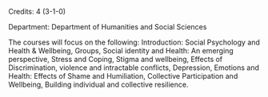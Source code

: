 Credits: 4 (3-1-0)

Department: Department of Humanities and Social Sciences

The courses will focus on the following: Introduction: Social Psychology and Health & Wellbeing, Groups, Social identity and Health: An emerging perspective, Stress and Coping, Stigma and wellbeing, Effects of Discrimination, violence and intractable conflicts, Depression, Emotions and Health: Effects of Shame and Humiliation, Collective Participation and Wellbeing, Building individual and collective resilience.